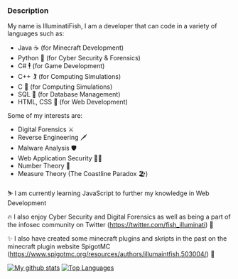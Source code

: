 ### Description

My name is IlluminatiFish, I am a developer that can code in a variety of languages such as:

  - Java ☕ (for Minecraft Development)
  - Python 🐍 (for Cyber Security & Forensics)
  - C# 🕴️ (for Game Development)
  - C++ 🏌️ (for Computing Simulations)
  - C 🤺 (for Computing Simulations)
  - SQL 🚩 (for Database Management)
  - HTML, CSS 🎁 (for Web Development)
 
 Some of my interests are:
 
  - Digital Forensics ⚔️
  - Reverse Engineering 🗡️
  - Malware Analysis 🛡️
  - Web Application Security 🏴‍☠️
  - Number Theory 🧮
  - Measure Theory (The Coastline Paradox 🏖️)
 
⛷️ I am currently learning JavaScript to further my knowledge in Web Development

🔥 I also enjoy Cyber Security and Digital Forensics as well as being a part of the infosec community on Twitter (https://twitter.com/fish_illuminati) 🔌

✨ I also have created some minecraft plugins and skripts in the past on the minecraft plugin website SpigotMC (https://www.spigotmc.org/resources/authors/illumaintfish.503004/) 🔌


[![My github stats](https://github-readme-stats.vercel.app/api?username=IlluminatiFish&show_icons=true&theme=radical)](https://twitter.com/fish_illuminati) [![Top Languages](https://github-readme-stats.vercel.app/api/top-langs/?username=IlluminatiFish&layout=compact)](https://twitter.com/fish_illuminati)

